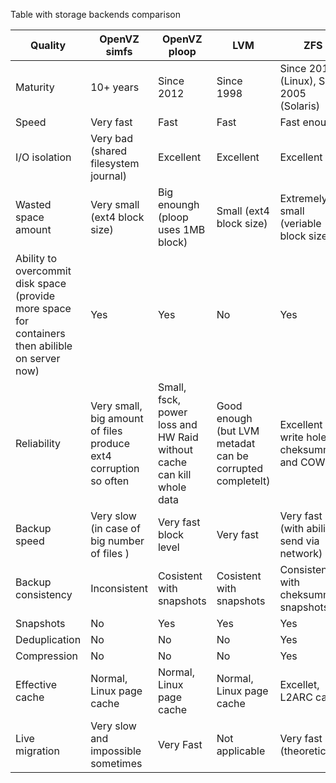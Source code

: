 Table with storage backends comparison

| Quality | OpenVZ simfs          | OpenVZ ploop       | LVM         | ZFS |
| --------| -------------  |-------------| ------------| -------|
| Maturity| 10+ years      | Since 2012  | Since 1998  | Since 2014 (Linux), Since 2005 (Solaris)        |
| Speed   | Very fast      | Fast        | Fast        | Fast enough |
| I/O isolation | Very bad (shared filesystem journal) | Excellent   | Excellent   | Excellent |
| Wasted space amount      | Very small (ext4 block size) | Big enoungh (ploop uses 1MB block) | Small (ext4 block size) | Extremely small (veriable block size) | 
| Ability to overcommit disk space (provide more space for containers then abilible on server now) | Yes | Yes | No | Yes |
| Reliability | Very small, big amount of files produce ext4 corruption so often | Small, fsck, power loss and HW Raid without cache can kill whole data | Good enough (but LVM metadat can be corrupted completelt) | Excellent (no write hole, cheksumming and COW) | 
| Backup speed | Very slow (in case of big number of files ) | Very fast block level | Very fast | Very fast (with abilit to send via network) |
| Backup consistency | Inconsistent | Cosistent with snapshots | Cosistent with snapshots | Consistens with cheksummed snapshots |
| Snapshots | No | Yes | Yes | Yes |
| Deduplication | No | No | No | Yes |
| Compression | No | No | No | Yes |
| Effective cache | Normal, Linux page cache | Normal, Linux page cache | Normal, Linux page cache | Excellet, L2ARC cache |
| Live migration | Very slow and impossible sometimes | Very Fast | Not applicable | Very fast (theoretically) |
